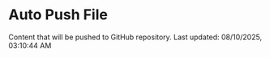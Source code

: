 # Auto Push File

Content that will be pushed to GitHub repository.
Last updated: 08/10/2025, 03:10:44 AM